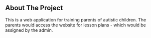 

## About The Project

This is a web application for training parents of autistic children. The parents would access the website for lesson plans - which would be assigned by the admin.


